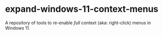 # expand-windows-11-context-menus
A repository of tools to re-enable *full* context (aka: right-click) menus in Windows 11.
